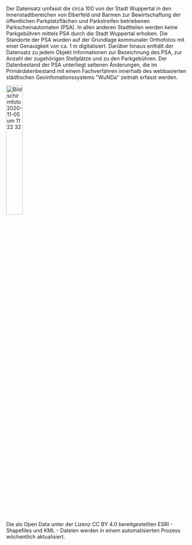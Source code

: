 Der Datensatz umfasst die circa 100 von der Stadt Wuppertal in den Innenstadtbereichen von 
Elberfeld und Barmen zur Bewirtschaftung der öffentlichen Parkplatzflächen und Parkstreifen 
betriebenen Parkscheinautomaten (PSA). In allen anderen Stadtteilen werden keine Parkgebühren 
mittels PSA durch die Stadt Wuppertal erhoben. Die Standorte der PSA wurden auf der 
Grundlage kommunaler Orthofotos mit einer Genauigkeit von ca. 1 m digitalisiert. Darüber 
hinaus enthält der Datensatz zu jedem Objekt Informationen zur Bezeichnung des PSA, 
zur Anzahl der zugehörigen Stellplätze und zu den Parkgebühren. Der Datenbestand der PSA 
unterliegt seltenen Änderungen, die im Primärdatenbestand mit einem Fachverfahren 
innerhalb des webbasierten städtischen Geoinfomationssystems "WuNDa" zeitnah erfasst werden. 


<img width="30%" alt="Bildschirmfoto 2020-11-05 um 11 22 32" src="https://user-images.githubusercontent.com/837211/98228706-3c59ca80-1f59-11eb-9a10-fa47558d853d.png">

Die als Open Data unter der Lizenz CC BY 4.0 bereitgestellten ESRI - Shapefiles und KML - Dateien 
werden in einem automatisierten Prozess wöchentlich aktualisiert.

